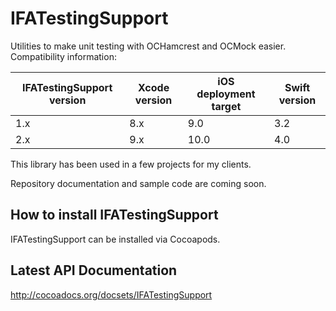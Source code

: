 # IFATestingSupport #

Utilities to make unit testing with OCHamcrest and OCMock easier.
Compatibility information:

| IFATestingSupport version  | Xcode version | iOS deployment target | Swift version |
| -------------------------- | ------------- | --------------------- | ------------- |
| 1.x                        | 8.x           | 9.0                   | 3.2           |
| 2.x                        | 9.x           | 10.0                  | 4.0           |

This library has been used in a few projects for my clients.

Repository documentation and sample code are coming soon.

## How to install IFATestingSupport ##

IFATestingSupport can be installed via Cocoapods.

## Latest API Documentation ##

http://cocoadocs.org/docsets/IFATestingSupport
